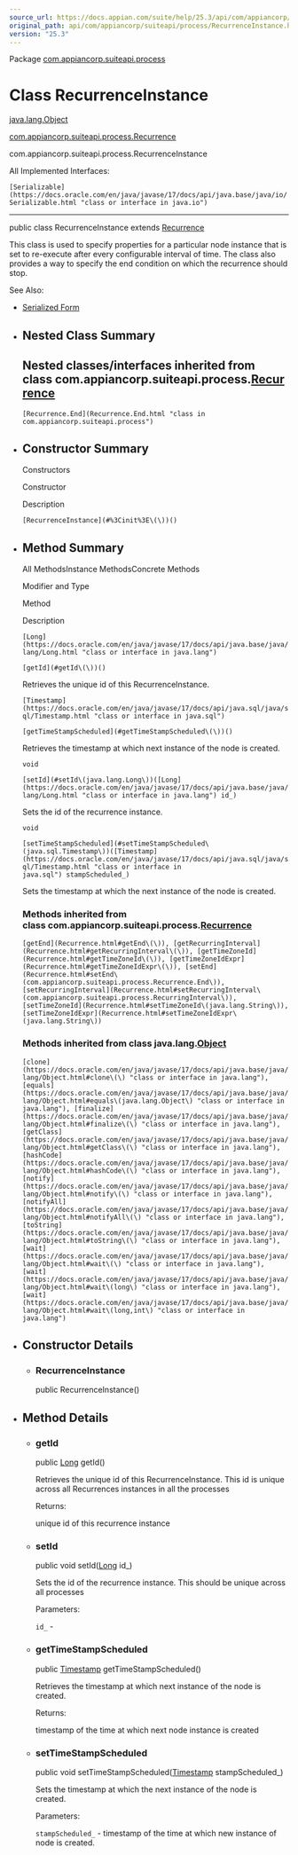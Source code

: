 ```yaml
---
source_url: https://docs.appian.com/suite/help/25.3/api/com/appiancorp/suiteapi/process/RecurrenceInstance.html
original_path: api/com/appiancorp/suiteapi/process/RecurrenceInstance.html
version: "25.3"
---
```


Package [com.appiancorp.suiteapi.process](package-summary.html)

# Class RecurrenceInstance

[java.lang.Object](https://docs.oracle.com/en/java/javase/17/docs/api/java.base/java/lang/Object.html "class or interface in java.lang")

[com.appiancorp.suiteapi.process.Recurrence](Recurrence.html "class in com.appiancorp.suiteapi.process")

com.appiancorp.suiteapi.process.RecurrenceInstance

All Implemented Interfaces:

`[Serializable](https://docs.oracle.com/en/java/javase/17/docs/api/java.base/java/io/Serializable.html "class or interface in java.io")`

* * *

public class RecurrenceInstance extends [Recurrence](Recurrence.html "class in com.appiancorp.suiteapi.process")

This class is used to specify properties for a particular node instance that is set to re-execute after every configurable interval of time. The class also provides a way to specify the end condition on which the recurrence should stop.

See Also:

-   [Serialized Form](../../../../serialized-form.html#com.appiancorp.suiteapi.process.RecurrenceInstance)

-   ## Nested Class Summary

    ## Nested classes/interfaces inherited from class com.appiancorp.suiteapi.process.[Recurrence](Recurrence.html "class in com.appiancorp.suiteapi.process")

    `[Recurrence.End](Recurrence.End.html "class in com.appiancorp.suiteapi.process")`

-   ## Constructor Summary

    Constructors

    Constructor

    Description

    `[RecurrenceInstance](#%3Cinit%3E\(\))()`

-   ## Method Summary

    All MethodsInstance MethodsConcrete Methods

    Modifier and Type

    Method

    Description

    `[Long](https://docs.oracle.com/en/java/javase/17/docs/api/java.base/java/lang/Long.html "class or interface in java.lang")`

    `[getId](#getId\(\))()`

    Retrieves the unique id of this RecurrenceInstance.

    `[Timestamp](https://docs.oracle.com/en/java/javase/17/docs/api/java.sql/java/sql/Timestamp.html "class or interface in java.sql")`

    `[getTimeStampScheduled](#getTimeStampScheduled\(\))()`

    Retrieves the timestamp at which next instance of the node is created.

    `void`

    `[setId](#setId\(java.lang.Long\))([Long](https://docs.oracle.com/en/java/javase/17/docs/api/java.base/java/lang/Long.html "class or interface in java.lang") id_)`

    Sets the id of the recurrence instance.

    `void`

    `[setTimeStampScheduled](#setTimeStampScheduled\(java.sql.Timestamp\))([Timestamp](https://docs.oracle.com/en/java/javase/17/docs/api/java.sql/java/sql/Timestamp.html "class or interface in java.sql") stampScheduled_)`

    Sets the timestamp at which the next instance of the node is created.

    ### Methods inherited from class com.appiancorp.suiteapi.process.[Recurrence](Recurrence.html "class in com.appiancorp.suiteapi.process")

    `[getEnd](Recurrence.html#getEnd\(\)), [getRecurringInterval](Recurrence.html#getRecurringInterval\(\)), [getTimeZoneId](Recurrence.html#getTimeZoneId\(\)), [getTimeZoneIdExpr](Recurrence.html#getTimeZoneIdExpr\(\)), [setEnd](Recurrence.html#setEnd\(com.appiancorp.suiteapi.process.Recurrence.End\)), [setRecurringInterval](Recurrence.html#setRecurringInterval\(com.appiancorp.suiteapi.process.RecurringInterval\)), [setTimeZoneId](Recurrence.html#setTimeZoneId\(java.lang.String\)), [setTimeZoneIdExpr](Recurrence.html#setTimeZoneIdExpr\(java.lang.String\))`

    ### Methods inherited from class java.lang.[Object](https://docs.oracle.com/en/java/javase/17/docs/api/java.base/java/lang/Object.html "class or interface in java.lang")

    `[clone](https://docs.oracle.com/en/java/javase/17/docs/api/java.base/java/lang/Object.html#clone\(\) "class or interface in java.lang"), [equals](https://docs.oracle.com/en/java/javase/17/docs/api/java.base/java/lang/Object.html#equals\(java.lang.Object\) "class or interface in java.lang"), [finalize](https://docs.oracle.com/en/java/javase/17/docs/api/java.base/java/lang/Object.html#finalize\(\) "class or interface in java.lang"), [getClass](https://docs.oracle.com/en/java/javase/17/docs/api/java.base/java/lang/Object.html#getClass\(\) "class or interface in java.lang"), [hashCode](https://docs.oracle.com/en/java/javase/17/docs/api/java.base/java/lang/Object.html#hashCode\(\) "class or interface in java.lang"), [notify](https://docs.oracle.com/en/java/javase/17/docs/api/java.base/java/lang/Object.html#notify\(\) "class or interface in java.lang"), [notifyAll](https://docs.oracle.com/en/java/javase/17/docs/api/java.base/java/lang/Object.html#notifyAll\(\) "class or interface in java.lang"), [toString](https://docs.oracle.com/en/java/javase/17/docs/api/java.base/java/lang/Object.html#toString\(\) "class or interface in java.lang"), [wait](https://docs.oracle.com/en/java/javase/17/docs/api/java.base/java/lang/Object.html#wait\(\) "class or interface in java.lang"), [wait](https://docs.oracle.com/en/java/javase/17/docs/api/java.base/java/lang/Object.html#wait\(long\) "class or interface in java.lang"), [wait](https://docs.oracle.com/en/java/javase/17/docs/api/java.base/java/lang/Object.html#wait\(long,int\) "class or interface in java.lang")`

-   ## Constructor Details

    -   ### RecurrenceInstance

        public RecurrenceInstance()

-   ## Method Details

    -   ### getId

        public [Long](https://docs.oracle.com/en/java/javase/17/docs/api/java.base/java/lang/Long.html "class or interface in java.lang") getId()

        Retrieves the unique id of this RecurrenceInstance. This id is unique across all Recurrences instances in all the processes

        Returns:

        unique id of this recurrence instance

    -   ### setId

        public void setId([Long](https://docs.oracle.com/en/java/javase/17/docs/api/java.base/java/lang/Long.html "class or interface in java.lang") id\_)

        Sets the id of the recurrence instance. This should be unique across all processes

        Parameters:

        `id_` -

    -   ### getTimeStampScheduled

        public [Timestamp](https://docs.oracle.com/en/java/javase/17/docs/api/java.sql/java/sql/Timestamp.html "class or interface in java.sql") getTimeStampScheduled()

        Retrieves the timestamp at which next instance of the node is created.

        Returns:

        timestamp of the time at which next node instance is created

    -   ### setTimeStampScheduled

        public void setTimeStampScheduled([Timestamp](https://docs.oracle.com/en/java/javase/17/docs/api/java.sql/java/sql/Timestamp.html "class or interface in java.sql") stampScheduled\_)

        Sets the timestamp at which the next instance of the node is created.

        Parameters:

        `stampScheduled_` - timestamp of the time at which new instance of node is created.